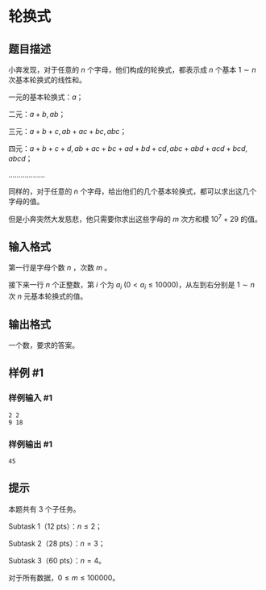 # 轮换式

## 题目描述

小奔发现，对于任意的 $n$ 个字母，他们构成的轮换式，都表示成 $n$ 个基本 
$1\sim n$ 次基本轮换式的线性和。

一元的基本轮换式：$a$；

二元：$a+b,ab$；

三元：$a+b+c,ab+ac+bc,abc$；

四元：$a+b+c+d,ab+ac+bc+ad+bd+cd,abc+abd+acd+bcd,abcd$；

………………

同样的，对于任意的 $n$ 个字母，给出他们的几个基本轮换式，都可以求出这几个字母的值。

但是小奔突然大发慈悲，他只需要你求出这些字母的 $m$ 次方和模 $10^7+29$ 的值。


## 输入格式

第一行是字母个数 $n$ ，次数 $m$ 。

接下来一行 $n$ 个正整数，第 $i$ 个为 $a_i$ $(0<a_i\le 10000)$，从左到右分别是 $1\sim n$ 次 $n$ 元基本轮换式的值。


## 输出格式

一个数，要求的答案。


## 样例 #1

### 样例输入 #1
```
2 2
9 18
```

### 样例输出 #1

```
45
```

## 提示

本题共有 $3$ 个子任务。

Subtask 1（12 pts）：$n\le 2$；

Subtask 2（28 pts）：$n=3$；

Subtask 3（60 pts）：$n=4$。

对于所有数据，$0\le m\le 100000$。

